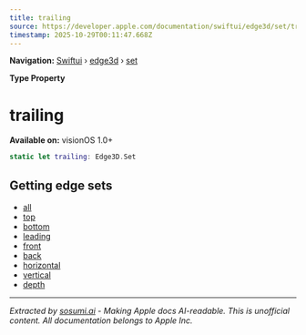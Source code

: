 ```yaml
---
title: trailing
source: https://developer.apple.com/documentation/swiftui/edge3d/set/trailing
timestamp: 2025-10-29T00:11:47.668Z
---
```


**Navigation:** [Swiftui](/documentation/swiftui) › [edge3d](/documentation/swiftui/edge3d) › [set](/documentation/swiftui/edge3d/set)

**Type Property**

# trailing

**Available on:** visionOS 1.0+

```swift
static let trailing: Edge3D.Set
```

## Getting edge sets

- [all](/documentation/swiftui/edge3d/set/all)
- [top](/documentation/swiftui/edge3d/set/top)
- [bottom](/documentation/swiftui/edge3d/set/bottom)
- [leading](/documentation/swiftui/edge3d/set/leading)
- [front](/documentation/swiftui/edge3d/set/front)
- [back](/documentation/swiftui/edge3d/set/back)
- [horizontal](/documentation/swiftui/edge3d/set/horizontal)
- [vertical](/documentation/swiftui/edge3d/set/vertical)
- [depth](/documentation/swiftui/edge3d/set/depth)

---

*Extracted by [sosumi.ai](https://sosumi.ai) - Making Apple docs AI-readable.*
*This is unofficial content. All documentation belongs to Apple Inc.*
